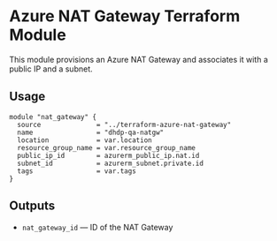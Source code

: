# Azure NAT Gateway Terraform Module

This module provisions an Azure NAT Gateway and associates it with a public IP and a subnet.

## Usage

```hcl
module "nat_gateway" {
  source              = "../terraform-azure-nat-gateway"
  name                = "dhdp-qa-natgw"
  location            = var.location
  resource_group_name = var.resource_group_name
  public_ip_id        = azurerm_public_ip.nat.id
  subnet_id           = azurerm_subnet.private.id
  tags                = var.tags
}
```

## Outputs

- `nat_gateway_id` — ID of the NAT Gateway
